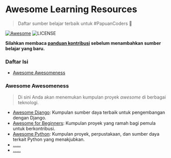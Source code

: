 # Awesome Learning Resources

> Daftar sumber belajar terbaik untuk #PapuanCoders 🚀

[![Awesome](https://cdn.rawgit.com/sindresorhus/awesome/d7305f38d29fed78fa85652e3a63e154dd8e8829/media/badge.svg)](https://github.com/papua-opensource/awesome-learning-resources) ![LICENSE](https://img.shields.io/github/license/mashape/apistatus.svg)

**Silahkan membaca [panduan kontribusi](./CONTRIBUTING.md) sebelum menambahkan sumber belajar yang baru.**

### Daftar Isi

- [Awesome Awesomeness](awesome-awesomeness)

### Awesome Awesomeness

> Di sini Anda akan menemukan kumpulan proyek _awesome_ di berbagai teknologi.

- [Awesome Django](https://github.com/wsvincent/awesome-django): Kumpulan sumber daya terbaik untuk pengembangan dengan Django.
- [Awesome for Beginners](https://github.com/MunGell/awesome-for-beginners): Kumpulan proyek yang ramah bagi pemula untuk berkontribusi.
- [Awesome Python](https://github.com/vinta/awesome-python): Kumpulan proyek, perpustakaan, dan sumber daya terkait Python yang menakjubkan.
- [......](#......)
- [......](#......)




